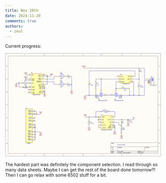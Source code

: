 ```yaml
---
title: Nov 20th
date: 2024-11-20
comments: true
authors:
  - zeul
---
```


Current progress:

![alt text](image.png)

The hardest part was definitely the component selection. I read through so many data sheets. Maybe I can get the rest of the board done tomorrow?! Then I can go relax with some 6502 stuff for a bit.